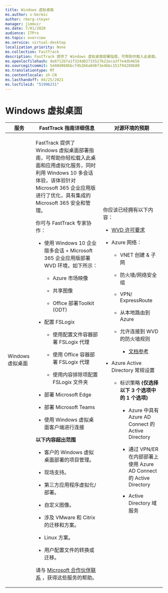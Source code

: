 ```yaml
---
title: Windows 虚拟桌面
ms.author: v-bermic
author: rberg-steyer
manager: jimmuir
ms.date: 7/01/2020
audience: ITPro
ms.topic: overview
ms.service: virtual-desktop
localization_priority: None
ms.collection: FastTrack
description: FastTrack 提供了 Windows 虚拟桌面部署指南，可帮助你载入此桌面。
ms.openlocfilehash: 9e8712b7a1f324d02715527b22eca3f7e4db4656
ms.sourcegitcommit: 5d40d060bbcf4b266a0d6f3e4bbc151f94288b00
ms.translationtype: MT
ms.contentlocale: zh-CN
ms.lasthandoff: 04/25/2021
ms.locfileid: "51996231"
---
```

# <a name="windows-virtual-desktop"></a>Windows 虚拟桌面

<table>
<thead>
<tr class="header">
<th><strong>服务</strong></th>
<th><strong>FastTrack 指南详细信息</strong></th>
<th><strong>对源环境的预期</strong></th>
</tr>
</thead>
<tbody>
<tr class="odd">
<td>Windows 虚拟桌面</td>
<td><p>FastTrack 提供了 Windows 虚拟桌面部署指南，可帮助你轻松载入此桌面和应用虚拟化服务，同时利用 Windows 10 多会话体验，该体验针对 Microsoft 365 企业应用版进行了优化，具有集成的 Microsoft 365 安全和管理。</p>
<p>你可与 FastTrack 专家协作：</p>
<ul>
<li><p>使用 Windows 10 企业版多会话 + Microsoft 365 企业应用版部署 WVD 环境，如下所示：</p>
<ul>
<li><p>Azure 市场映像</p></li>
<li><p>共享图像</p></li>
<li><p>Office 部署Toolkit (ODT) </p></li>
</ul></li>
<li><p>配置 FSLogix</p>
<ul>
<li><p>使用配置文件容器部署 FSLogix 代理</p></li>
<li><p>使用 Office 容器部署 FSLogix 代理</p></li>
<li><p>使用内容排除项配置 FSLogix 文件夹</p></li>
</ul></li>
<li><p>部署 Microsoft Edge</p></li>
<li><p>部署 Microsoft Teams</p></li>
<li><p>使用 Windows 虚拟桌面客户端进行连接</p></li>
</ul>
<p><strong>以下内容超出范围</strong></p>
<ul>
<li><p>客户的 Windows 虚拟桌面部署的项目管理。</p></li>
<li><p>现场支持。</p></li>
<li><p>第三方应用程序虚拟化/部署。</p></li>
<li><p>自定义图像。</p></li>
<li><p>涉及 VMware 和 Citrix 的迁移和方案。</p></li>
<li><p>Linux 方案。</p></li>
<li><p>用户配置文件的转换或迁移。</p></li>
</ul>
<p>请与 <a href="https://go.microsoft.com/fwlink/?linkid=2080150">Microsoft 合作伙伴联系</a> ，获得这些服务的帮助。</p></td>
<td><p>你应该已经拥有以下内容：</p>
<ul>
<li><p><a href="https://docs.microsoft.com/azure/virtual-desktop/overview#requirements">WVD 许可要求</a></p></li>
<li><p>Azure 网络：</p>
<ul>
<li><p>VNET 创建 &amp; 子网</p></li>
<li><p>防火墙/网络安全组</p></li>
<li><p>VPN/ ExpressRoute</p></li>
<li><p>从本地路由到 Azure</p></li>
<li><p>允许连接到 WVD 的防火墙规则</p>
<ul>
<li><p><a href="https://docs.microsoft.com/azure/virtual-desktop/overview#supported-remote-desktop-clients">文档参考</a></p></li>
</ul></li>
</ul></li>
<li><p>Azure Active Directory 常规设置</p>
<ul>
<li><p>标识策略 <strong> (仅选择以下 3 个选项中的 1 个选项) </strong></p>
<ul>
<li><p>Azure 中具有 Azure AD Connect 的 Active Directory</p></li>
<li><p>通过 VPN/ER 在内部部署上使用 Azure AD Connect 的 Active Directory</p></li>
<li><p>Active Directory 域服务</p></li>
</ul></li>
</ul></li>
</ul></td>
</tr>
</tbody>
</table>
